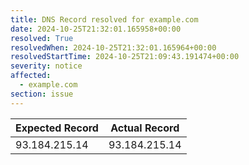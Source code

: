 ```yaml
---
title: DNS Record resolved for example.com
date: 2024-10-25T21:32:01.165958+00:00
resolved: True
resolvedWhen: 2024-10-25T21:32:01.165964+00:00
resolvedStartTime: 2024-10-25T21:09:43.191474+00:00
severity: notice
affected:
  - example.com
section: issue
---
```


| Expected Record  | Actual Record  |
|------------------|----------------|
| 93.184.215.14 | 93.184.215.14 |
